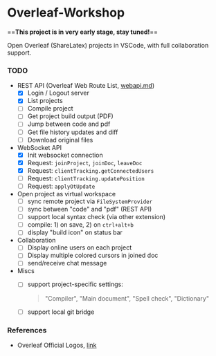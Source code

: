 # Overleaf-Workshop

==**This project is in very early stage, stay tuned!**==

Open Overleaf (ShareLatex) projects in VSCode, with full collaboration support.



### TODO

- REST API (Overleaf Web Route List, [webapi.md](./docs/webapi.md))
  - [x] Login / Logout server
  - [x] List projects
  - [ ] Compile project
  - [ ] Get project build output (PDF)
  - [ ] Jump between code and pdf
  - [ ] Get file history updates and diff
  - [ ] Download original files
- WebSocket API
  - [x] Init websocket connection
  - [x] Request: `joinProject`, `joinDoc`, `leaveDoc`
  - [x] Request: `clientTracking.getConnectedUsers`
  - [ ] Request: `clientTracking.updatePosition`
  - [ ] Request: `applyOtUpdate`
- Open project as virtual workspace
  - [ ] sync remote project via `FileSystemProvider`
  - [ ] sync between "code" and "pdf" (REST API)
  - [ ] support local syntax check (via other extension)
  - [ ] compile: 1) on save, 2) on `ctrl+alt+b`
  - [ ] display "build icon" on status bar
- Collaboration
  - [ ] Display online users on each project
  - [ ] Display multiple colored cursors in joined doc
  - [ ] send/receive chat message
- Miscs
  - [ ] support project-specific settings:
    > "Compiler", "Main document", "Spell check", "Dictionary"
  - [ ] support local git bridge


### References

- Overleaf Official Logos, [link](https://www.overleaf.com/for/partners/jlogos)
